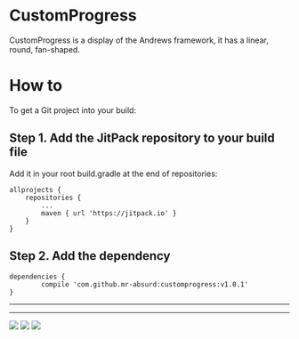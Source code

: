 # CustomProgress
CustomProgress is a display of the Andrews framework, it has a linear, round, fan-shaped.
# How to
To get a Git project into your build:
## Step 1. Add the JitPack repository to your build file
Add it in your root build.gradle at the end of repositories:

	allprojects {
		repositories {
			...
			maven { url 'https://jitpack.io' }
		}
	}
  
## Step 2. Add the dependency

	dependencies {
	        compile 'com.github.mr-absurd:customprogress:v1.0.1'
	}

---
---
![](https://github.com/mr-absurd/CustomProgress/blob/master/5438f254668c12bd.png)
![](https://github.com/mr-absurd/CustomProgress/blob/master/a96b0a0d52ecb9cf.png)
![](https://github.com/mr-absurd/CustomProgress/blob/master/e76fb365d5d26a89.png)
